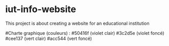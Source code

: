 # iut-info-website
This project is about creating a website for an educational institution

#Charte graphique (couleurs) :
\#50416f (violet clair)
\#3c2d5e (violet foncé)
\#cee137 (vert clair)
\#acc544 (vert foncé)